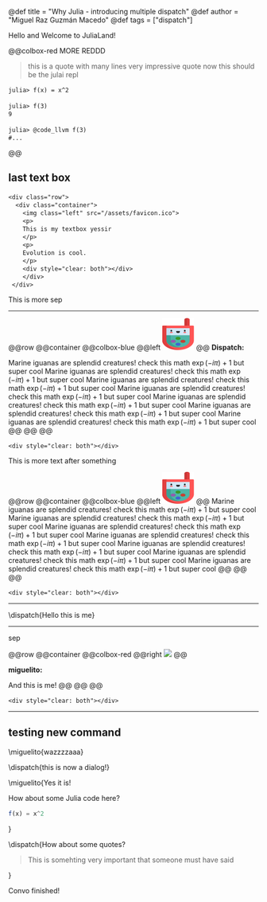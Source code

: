 @def title = "Why Julia - introducing multiple dispatch"
@def author = "Miguel Raz Guzmán Macedo"
@def tags = ["dispatch"]

Hello and Welcome to JuliaLand!

@@colbox-red
MORE REDDD
> this is a quote
> with many lines
> very impressive quote
now this should be the julai repl
```julia-repl
julia> f(x) = x^2 

julia> f(3)
9

julia> @code_llvm f(3)
#...
```
@@

last text box
------


~~~
<div class="row">
  <div class="container">
	<img class="left" src="/assets/favicon.ico">
	<p>
	This is my textbox yessir
	</p>
	<p>
	Evolution is cool.
	</p>
	<div style="clear: both"></div>
	</div>
 </div>
~~~
This is more sep

------

@@row
@@container
@@colbox-blue
@@left ![](/assets/favicon.ico)
@@
**Dispatch:**

Marine iguanas are splendid creatures! check this math $\exp(-i\pi)+1$ but super cool 
Marine iguanas are splendid creatures! check this math $\exp(-i\pi)+1$ but super cool 
Marine iguanas are splendid creatures! check this math $\exp(-i\pi)+1$ but super cool 
Marine iguanas are splendid creatures! check this math $\exp(-i\pi)+1$ but super cool 
Marine iguanas are splendid creatures! check this math $\exp(-i\pi)+1$ but super cool 
Marine iguanas are splendid creatures! check this math $\exp(-i\pi)+1$ but super cool 
Marine iguanas are splendid creatures! check this math $\exp(-i\pi)+1$ but super cool 
@@
@@
@@
~~~
<div style="clear: both"></div>
~~~



This is more text after something


@@row
@@container
@@colbox-blue
@@left ![](/assets/favicon.ico)
@@
Marine iguanas are splendid creatures! check this math $\exp(-i\pi)+1$ but super cool 
Marine iguanas are splendid creatures! check this math $\exp(-i\pi)+1$ but super cool 
Marine iguanas are splendid creatures! check this math $\exp(-i\pi)+1$ but super cool 
Marine iguanas are splendid creatures! check this math $\exp(-i\pi)+1$ but super cool 
Marine iguanas are splendid creatures! check this math $\exp(-i\pi)+1$ but super cool 
Marine iguanas are splendid creatures! check this math $\exp(-i\pi)+1$ but super cool 
Marine iguanas are splendid creatures! check this math $\exp(-i\pi)+1$ but super cool 
@@
@@
@@
~~~
<div style="clear: both"></div>
~~~

-------
\dispatch{Hello this is me}

----
sep

@@row
@@container
@@colbox-red
@@right ![](/assets/astrofavicon/favicon.ico)
@@

**miguelito:**

And this is me!
@@
@@
@@
~~~
<div style="clear: both"></div>
~~~


------
testing new command
-----
\miguelito{wazzzzaaa}

\dispatch{this is now a dialog!}

\miguelito{Yes it is!

How about some Julia code here?

```julia
f(x) = x^2
```
}

\dispatch{How about some quotes?

> This is somehting very important that someone must have said

}

Convo finished!

